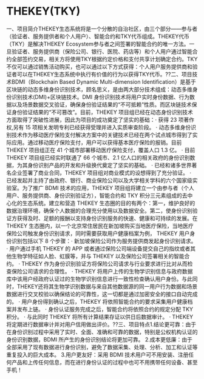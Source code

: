 # 

# THEKEY(TKY)

一、项目简介THEKEY生态系统将是一个分散的自治社区，由三个部分——参与者（验证者、服务提供者和个人用户）、智能合约和TKY代币组成。THEKEY代币（TKY）是解决THEKEY Ecosystem参与者之间签署的智能合约的唯一方法。一旦验证者、服务提供商（保险公司、银行、医院、药店等）和个人用户通过智能合约全部签约交易，相关方将使用TKY根据约定价格和支付共享计划确定合约。TKY不仅可以通过销售活动购买，也可以通过以下方式获得：个人用户服务提供商和验证者可以在THEKEY生态系统中执行有价值的行为以获得TKY代币。??二、项目技术BDMI（Blockchain Based Dynamic Multi-dimension Identification）是基于区块链的动态多维身份识别技术，顾名思义，是由两大部分技术组成：动态多维身份识别技术(DMI)+区块链技术。DMI 身份识别技术将用户实时身份数据、行为数据以及场景数据交叉验证，确保身份验证结果的“不可抵赖”性质。而区块链技术保证身份验证结果的“不可篡改”。目前，THEKEY 项目组已经在动态身份识别技术方面取得了突破性进展，因此为项目的成功奠定了坚实的基础：· 获得 23 项著作权,另有 15 项相关发明专利已经获得受理并进入实质审查阶段。
· 动态多维身份识别技术作为移动医疗保险支付解决方案中的关键技术已经在两个试点城市得到了实际应用。通过移动医疗保险支付，用户可以获得基本医疗保险的报销。目前 THEKEY 项目组正在 41 个城市部署移动医疗保险支付，覆盖人口 1.3 亿。
· 目前 THEKEY 项目组已经实时联通了 66 个城市、2.1 亿人口的相关政府的身份识别数据，为其身份识别产品的开发和升级换代奠定了坚实的基础。
· 已经和诸多世界著名企业签署了商业合同，THEKEY 项目组对商业模式的设想得到了充分验证。
· 已经发起并主持了由政府、银行、商业保险公司以及大学相关学科的六个国家级实验室。为了推广 BDMI 技术的应用，THEKEY 项目组将建立一个由参与者（个人用户、服务提供商、身份识别验证方），智能合约和 TKY 积分三元素组成的去中心化的生态系统。建立和营造 THEKEY 生态圈的目的有两个：第一，维护良好的数据治理环境，确保个人数据的合理充分使用以及数据安全。第二，使身份识别验证方获得及时、足额的报酬以支持身份识别服务的快速、健康和可持续的发展。在THEKEY 生态圈内，以一个北京常住居民在新加坡购买当地医疗保险，当地医疗保险公司触发身份识别请求，同时需要获取用户健康档案为例， THEKEY 用户身份识别包括以下 8 个步骤：· 新加坡保险公司作为服务提供商发起身份识别请求。
· 用户通过手机 THEKEY 的 APP 或者通过保险公司端设备提交自己的指纹或者其他生物学特征如人脸、虹膜等，并与 THEKEY 以及保险公司签署相关的智能合约。
· THEKEY 作为身份识别验证方将保险公司请求与行业要求进行比对从而检查保险公司请求的合理性。
· THEKEY 将用户上传的生物学识别信息与政府数据库中该用户经政府认证过的生物学识别信息进行一致性检查确认用户身份。与此同时，THEKEY还将其生物学识别数据与来自其他数据源的同一用户行为数据和场景数据进行交叉校验以确保结论的可靠性，这一切都是通过加密安全的接口自动完成的。
· 用户身份得到确认之后，THEKEY 将依照智能合约的要求采集用户健康档案并发布上链。
· 身份认证服务完成之后，智能合约将依照合约的规定分配 TKY 积分。
· 与此同时 THEKEY 将所有计算结果存证以供日后数据审计。
· THEKEY 将定期进行数据审计并对用户信用做出评价。??三、项目特点1.结论更可靠：由于在身份识别过程中采用了实时、全面、准确和可靠的数据，特别是公权机构认证的身份识别数据，BDMI 所产生的身份识别结论将更加可靠。
2.成本更低廉：由于全部采用了现有数据进行身份识别，避免了数据采集、处理、分析、加工和认证等重复投入的巨大成本。
3.用户更友好：采用 BDMI 技术用户可不用安装、注册任何产品和上传任何信息，而在进行身份认证的过程中也可不用携带任何设备、甚至手机！

